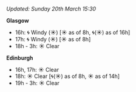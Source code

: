 *Updated: Sunday 20th March 15:30*

**Glasgow**

* 16h: :cyclone: Windy (:sunny:) [:sunny: as of 8h, :cyclone:(:sunny:) as of 16h]
* 17h: :cyclone: Windy (:sunny:) [:sunny: as of 8h]
* 18h - 3h: :sunny: Clear

**Edinburgh**

* 16h, 17h: :sunny: Clear
* 18h: :sunny: Clear [:cyclone:(:sunny:) as of 8h, :sunny: as of 14h]
* 19h - 3h: :sunny: Clear
